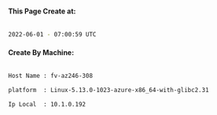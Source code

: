 
   
#### This Page Create at:

```bash

2022-06-01 - 07:00:59 UTC

```

#### Create By Machine:

```bash

Host Name : fv-az246-308

platform  : Linux-5.13.0-1023-azure-x86_64-with-glibc2.31

Ip Local  : 10.1.0.192

```

